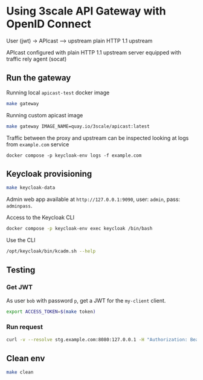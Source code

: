 # Using 3scale API Gateway with OpenID Connect

User (jwt) -> APIcast --> upstream plain HTTP 1.1 upstream

APIcast configured with plain HTTP 1.1 upstream server equipped with traffic rely agent (socat)

## Run the gateway

Running local `apicast-test` docker image

```sh
make gateway
```

Running custom apicast image

```sh
make gateway IMAGE_NAME=quay.io/3scale/apicast:latest
```

Traffic between the proxy and upstream can be inspected looking at logs from `example.com` service

```
docker compose -p keycloak-env logs -f example.com
```

## Keycloak provisioning

```sh
make keycloak-data
```

Admin web app available at `http://127.0.0.1:9090`, user: `admin`, pass: `adminpass`.

Access to the Keycloak CLI

```sh
docker compose -p keycloak-env exec keycloak /bin/bash
```
Use the CLI

```sh
/opt/keycloak/bin/kcadm.sh --help
```

## Testing

### Get JWT

As user `bob` with password `p`, get a JWT for the `my-client` client.

```sh
export ACCESS_TOKEN=$(make token)
```

### Run request

```sh
curl -v --resolve stg.example.com:8080:127.0.0.1 -H "Authorization: Bearer ${ACCESS_TOKEN}" "http://stg.example.com:8080"
```

## Clean env

```sh
make clean
```
